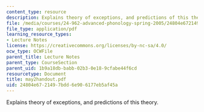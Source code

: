 ```yaml
---
content_type: resource
description: Explains theory of exceptions, and predictions of this theory.
file: /media/courses/24-962-advanced-phonology-spring-2005/24804e6721497bdd6e906177eb5af45a_may2handout.pdf
file_type: application/pdf
learning_resource_types:
- Lecture Notes
license: https://creativecommons.org/licenses/by-nc-sa/4.0/
ocw_type: OCWFile
parent_title: Lecture Notes
parent_type: CourseSection
parent_uid: 1b9a18db-babb-02b3-0e18-9cfabe44f6cd
resourcetype: Document
title: may2handout.pdf
uid: 24804e67-2149-7bdd-6e90-6177eb5af45a
---
```

Explains theory of exceptions, and predictions of this theory.